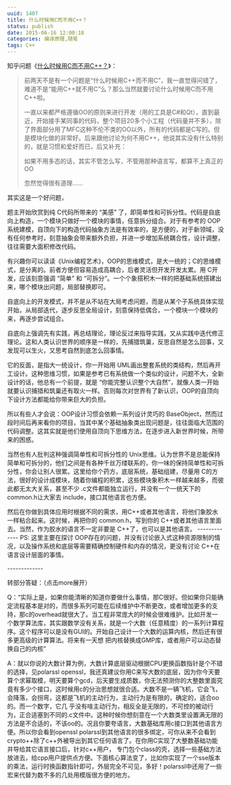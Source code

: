 ```yaml
---
uuid: 1407
title: 什么时候用C而不用C++？
status: publish
date: 2015-06-16 12:00:18
categories: 编译原理,随笔
tags: C++
---
```

知乎问题《[什么时候用C而不用C++？](http://www.zhihu.com/question/30567850/answer/48645759)》：

> 前两天不是有一个问题是“什么时候用C++而不用C”，我一直觉得问错了，难道不是“能用C++就不用C”么？那么当然就要讨论什么时候用C而不用C++啦。
>
> 一直以来都严格遵循OO的原则来进行开发（用的工具是C#和Qt），直到最近，开始接手某同事的代码，整个项目20多个小工程（代码量并不多），除了界面部分用了MFC这种不伦不类的OO以外，所有的代码都是C写的。但是模块化做的非常好。后来跟他讨论为何不用C++，他说其实没有什么特别的，就是习惯和爱好而已，后又补充：
>
> 如果不用多态的话，其实不管怎么写，不管用那种语言写，都算不上真正的OO
>
> 忽然觉得很有道理……

其实这是一个好问题，

题主开始欣赏到纯 C代码所带来的 “美感” 了，即简单性和可拆分性。代码是自底向上构造，一个模块只做好一个模块的事情，任意拆分组合。对于有参考的 OOP系统建模，自顶向下的构造代码抽象方法是有效率的，是方便的，对于新领域，没有任何参考时，刻意抽象会带来额外负担，并进一步增加系统耦合性，设计调整，往往需要大面积修改代码。

有兴趣你可以读读《Unix编程艺术》，OOP的思维模式，是大一统的；C的思维模式，是分离的。前者方便但容易造成高耦合，后者灵活但开发开发太累。用 C开发，应该刻意强调 “简单” 和 “可拆分”。一个个象搭积木一样的把基础系统搭建出来，哪个模块出问题，局部替换即可。

自底向上的开发模式，并不是从不站在大局考虑问题，而是从某个子系统具体实现开始，从局部迭代，逐步反思全局设计，刻意保持低偶合，一个模块一个模块的来，再逐步尝试组合。

自底向上强调先有实践，再总结理论，理论反过来指导实践，又从实践中迭代修正理论。这和人类认识世界的顺序是一样的，先捕猎筑巢，反思自然是怎么回事，又发现可以生火，又思考自然到底怎么回事情。

它的反面，是指大一统设计，你一开始用 UML画出整套系统的类结构，然后再开工设计。这种思维习惯，如果是参考已有系统做一个类似的设计，问题不大，全新设计的话，他总有一个前提，就是 “你能完整认识整个大自然”，就像人类一开始就要认识捕猎和筑巢还有取火一样。否则每次对世界有了新认识，OOP的自顶向下设计方法都能给你带来巨大的负担。

所以有些人才会说：OOP设计习惯会依赖一系列设计灵巧的 BaseObject，然而过段时间后再来看你的项目，当其中某个基础抽象类出现问题是，往往面临大范围的代码调整。这其实就是他们使用自顶向下思维方法，在逐步进入新世界时候，所带来的困惑。

当然也有人批判这种强调简单性和可拆分性的 Unix思维。认为世界不是总能保持简单和可拆分的，他们之间是有各种千丝万缕联系的，你一味的保持简单性和可拆分性，你会让别人很累。这里给你个药方，底层系统，基础组建，尽量用 C的方法，很好的设计成模块，随着你编程的积累，这些模块象积木一样越来越多，而彼此都无太大关系，甚至不少 .c文件都能独立运行，并没有一个一统天下的 common.h让大家去
include，接口其他语言也方便。

然后在你做到具体应用时根据不同的需求，用C++或者其他语言，将他们象胶水一样粘合起来。这时候，再把你的 common.h，写到你的 C++或者其他语言里面去。当然，作为胶水的语言不一定非要是 C++了，也可以是其他语言。
\-------------
PS: 这里主要在探讨 OOP存在的问题，并没有讨论嵌入式这种资源限制的情况，以及操作系统和底层等需要精确控制硬件和内存的情况，更没有讨论 C++在语言设计层面的事情。

\-------------

转部分答疑：（点击more展开）

<!--more-->

Q：“实际上是，如果你能清晰的知道你要做什么事情，那C很好。但如果你只能确定流程基本是对的，而很多系列可能在后续维护中不断更改，或者增加更多的支持，那c的overhead就很大了。当工程非常庞大的时候会很难维护。比如开发一个数学算法库，其实跟数学没有关系，就是一个大数（任意精度）的一系列计算程序。这个程序可以是没有GUI的。开始自己设计一个大数的运算内核，然后还有很多更高级的计算算法。将来有一天想
把内核替换成GMP库，或者用户可以动态替换自己的内核”

A：就以你说的大数计算为例，大数计算底层驱动根据CPU更换函数指针是个不错的选择，见polarssl openssl，我还真建议你用C来写大数的底层，因为你今天要算个求幂取模，明天要算个gcd，后天要生成质数，你无法预测你的大整数里面究竟有多少个接口，这时候用c的分治思想就很合适。大数不是一辆飞机，它会飞，会降落，会拐弯，这都是飞机的主动行为，主动行为是有限的，确定的，适合oo的。而一个数字，它几
乎没有啥主动行为，相反全是无限的，不可控的被动行为，正合适塞到不同的.c文件中。这种时候你想刻意在一个大数类里设置满无限的方法是不合适的，不该oo的。况且你要夸语言，大数基础库用c接口到其他语言方便。所以你会看到openssl polarssl到其他语言的很多绑定，可你从来不会看到crypto++除了c++外被导出到其它任何语言了。在你用C实现了大整数基础功能并导给其它语言接口后，针对c++用户，
专门包个class的壳，选择一些基础方法放进去，给cpp用户提供点方便。下面核心算法变了，比如你实现了一个sse版本的乘法，运行时换函数指针即可，外层完全不可见，多好！polarssl中还用了一些宏来代替为数不多的几处用模版很方便的地方。

